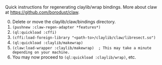 Quick instructions for regenerating claylib/wrap bindings. More about claw at https://github.com/borodust/claw.

0. Delete or move the claylib/claw/bindings directory.
1. `(pushnew :claw-regen-adapter *features*)`
2. `(ql:quickload :cffi)`
3. `(cffi:load-foreign-library "<path-to>/claylib/claw/libresect.so")`
4. `(ql:quickload :claylib/makewrap)`
5. `(claw:load-wrapper :claylib/makewrap)  ; This may take a minute depending on your machine.`
6. You may now proceed to `(ql:quickload :claylib/wrap)`, etc.
